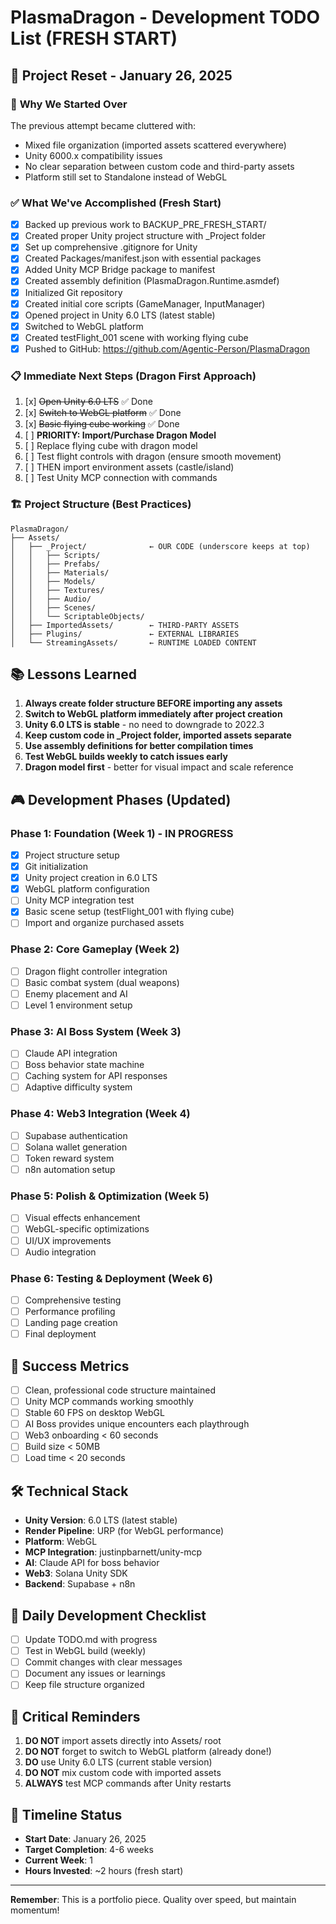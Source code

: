 # PlasmaDragon - Development TODO List (FRESH START)

## 🚀 Project Reset - January 26, 2025

### 🎯 **Why We Started Over**
The previous attempt became cluttered with:
- Mixed file organization (imported assets scattered everywhere)
- Unity 6000.x compatibility issues 
- No clear separation between custom code and third-party assets
- Platform still set to Standalone instead of WebGL

### ✅ **What We've Accomplished (Fresh Start)**
- [x] Backed up previous work to BACKUP_PRE_FRESH_START/
- [x] Created proper Unity project structure with _Project folder
- [x] Set up comprehensive .gitignore for Unity
- [x] Created Packages/manifest.json with essential packages
- [x] Added Unity MCP Bridge package to manifest
- [x] Created assembly definition (PlasmaDragon.Runtime.asmdef)
- [x] Initialized Git repository
- [x] Created initial core scripts (GameManager, InputManager)
- [x] Opened project in Unity 6.0 LTS (latest stable)
- [x] Switched to WebGL platform
- [x] Created testFlight_001 scene with working flying cube
- [x] Pushed to GitHub: https://github.com/Agentic-Person/PlasmaDragon

### 📋 **Immediate Next Steps (Dragon First Approach)**
1. [x] ~~Open Unity 6.0 LTS~~ ✅ Done
2. [x] ~~Switch to WebGL platform~~ ✅ Done
3. [x] ~~Basic flying cube working~~ ✅ Done
4. [ ] **PRIORITY: Import/Purchase Dragon Model**
5. [ ] Replace flying cube with dragon model
6. [ ] Test flight controls with dragon (ensure smooth movement)
7. [ ] THEN import environment assets (castle/island)
8. [ ] Test Unity MCP connection with commands

### 🏗️ **Project Structure (Best Practices)**
```
PlasmaDragon/
├── Assets/
│   ├── _Project/              ← OUR CODE (underscore keeps at top)
│   │   ├── Scripts/
│   │   ├── Prefabs/
│   │   ├── Materials/
│   │   ├── Models/
│   │   ├── Textures/
│   │   ├── Audio/
│   │   ├── Scenes/
│   │   └── ScriptableObjects/
│   ├── ImportedAssets/        ← THIRD-PARTY ASSETS
│   ├── Plugins/               ← EXTERNAL LIBRARIES
│   └── StreamingAssets/       ← RUNTIME LOADED CONTENT
```

## 📚 **Lessons Learned**
1. **Always create folder structure BEFORE importing any assets**
2. **Switch to WebGL platform immediately after project creation**
3. **Unity 6.0 LTS is stable** - no need to downgrade to 2022.3
4. **Keep custom code in _Project folder, imported assets separate**
5. **Use assembly definitions for better compilation times**
6. **Test WebGL builds weekly to catch issues early**
7. **Dragon model first** - better for visual impact and scale reference

## 🎮 **Development Phases (Updated)**

### Phase 1: Foundation (Week 1) - IN PROGRESS
- [x] Project structure setup
- [x] Git initialization
- [x] Unity project creation in 6.0 LTS
- [x] WebGL platform configuration
- [ ] Unity MCP integration test
- [x] Basic scene setup (testFlight_001 with flying cube)
- [ ] Import and organize purchased assets

### Phase 2: Core Gameplay (Week 2)
- [ ] Dragon flight controller integration
- [ ] Basic combat system (dual weapons)
- [ ] Enemy placement and AI
- [ ] Level 1 environment setup

### Phase 3: AI Boss System (Week 3)
- [ ] Claude API integration
- [ ] Boss behavior state machine
- [ ] Caching system for API responses
- [ ] Adaptive difficulty system

### Phase 4: Web3 Integration (Week 4)
- [ ] Supabase authentication
- [ ] Solana wallet generation
- [ ] Token reward system
- [ ] n8n automation setup

### Phase 5: Polish & Optimization (Week 5)
- [ ] Visual effects enhancement
- [ ] WebGL-specific optimizations
- [ ] UI/UX improvements
- [ ] Audio integration

### Phase 6: Testing & Deployment (Week 6)
- [ ] Comprehensive testing
- [ ] Performance profiling
- [ ] Landing page creation
- [ ] Final deployment

## 🎯 **Success Metrics**
- [ ] Clean, professional code structure maintained
- [ ] Unity MCP commands working smoothly
- [ ] Stable 60 FPS on desktop WebGL
- [ ] AI Boss provides unique encounters each playthrough
- [ ] Web3 onboarding < 60 seconds
- [ ] Build size < 50MB
- [ ] Load time < 20 seconds

## 🛠️ **Technical Stack**
- **Unity Version**: 6.0 LTS (latest stable)
- **Render Pipeline**: URP (for WebGL performance)
- **Platform**: WebGL
- **MCP Integration**: justinpbarnett/unity-mcp
- **AI**: Claude API for boss behavior
- **Web3**: Solana Unity SDK
- **Backend**: Supabase + n8n

## 📝 **Daily Development Checklist**
- [ ] Update TODO.md with progress
- [ ] Test in WebGL build (weekly)
- [ ] Commit changes with clear messages
- [ ] Document any issues or learnings
- [ ] Keep file structure organized

## 🚨 **Critical Reminders**
1. **DO NOT** import assets directly into Assets/ root
2. **DO NOT** forget to switch to WebGL platform (already done!)
3. **DO** use Unity 6.0 LTS (current stable version)
4. **DO NOT** mix custom code with imported assets
5. **ALWAYS** test MCP commands after Unity restarts

## 📅 **Timeline Status**
- **Start Date**: January 26, 2025
- **Target Completion**: 4-6 weeks
- **Current Week**: 1
- **Hours Invested**: ~2 hours (fresh start)

---

**Remember**: This is a portfolio piece. Quality over speed, but maintain momentum!